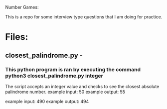 Number Games:

This is a repo for some interview type questions that I am doing for practice.

# Files:

## closest_palindrome.py -
### This python program is ran by executing the command python3 closest_palindrome.py integer
The script accepts an integer value and checks to see the closest absolute palindrome number.
example input: 50
example output: 55

example input: 490
example output: 494

